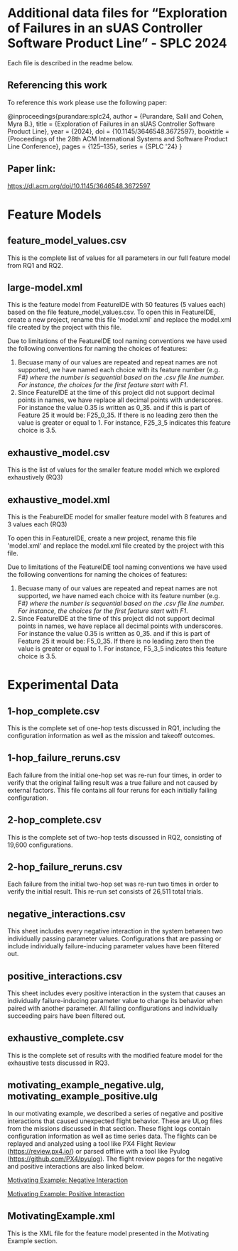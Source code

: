 
# Additional data files for “Exploration of Failures in an sUAS Controller Software Product Line” - SPLC 2024

Each file is described in the readme below.

## Referencing this work
To reference this work please use the following paper:

@inproceedings{purandare:splc24,
author = {Purandare, Salil and Cohen, Myra B.},
title = {Exploration of Failures in an sUAS Controller Software Product Line},
year = {2024},
doi = {10.1145/3646548.3672597},
booktitle = {Proceedings of the 28th ACM International Systems and Software Product Line Conference},
pages = {125–135},
series = {SPLC '24}
}

## Paper link:  

https://dl.acm.org/doi/10.1145/3646548.3672597

# Feature Models

## feature_model_values.csv

This is the complete list of values for all parameters in our full feature model from RQ1 and RQ2. 
## large-model.xml
This is the feature model from FeatureIDE with 50 features (5 values each) based on the file feature_model_values.csv.
To open this in FeatureIDE, create a new project, rename this file 'model.xml' and replace the model.xml file created by the project with this file.

Due to limitations of the FeatureIDE tool naming conventions we have used the following conventions for naming the choices of features:
1. Becuase many of our values are repeated and repeat names are not supported, we have named each choice with its feature number (e.g. F#_) where the number is sequential based on the .csv file line number. For instance, the choices for the first feature start with F1_.
2. Since FeatureIDE at the time of this project did not support decimal points in names, we have replace all decimal points with underscores. For instance the value 0.35 is written as 0_35.  and if this is part of Feature 25 it would be: F25_0_35.  If there is no leading zero then the value is greater or equal to 1. For instance, F25_3_5 indicates this feature choice is 3.5.

## exhaustive_model.csv
This is the list of values for the smaller feature model which we explored exhaustively (RQ3)

## exhaustive_model.xml
This is the FeabureIDE model for smaller feature model with 8 features and 3 values each (RQ3)

To open this in FeatureIDE, create a new project, rename this file 'model.xml' and replace the model.xml file created by the project with this file.

Due to limitations of the FeatureIDE tool naming conventions we have used the following conventions for naming the choices of features:
1. Becuase many of our values are repeated and repeat names are not supported, we have named each choice with its feature number (e.g. F#_) where the number is sequential based on the .csv file line number. For instance, the choices for the first feature start with F1_.
2. Since FeatureIDE at the time of this project did not support decimal points in names, we have replace all decimal points with underscores. For instance the value 0.35 is written as 0_35.  and if this is part of Feature 25 it would be: F5_0_35.  If there is no leading zero then the value is greater or equal to 1. For instance, F5_3_5 indicates this feature choice is 3.5.

# Experimental Data
## 1-hop_complete.csv

This is the complete set of one-hop tests discussed in RQ1, including the configuration information as well as the mission and takeoff outcomes. 

## 1-hop_failure_reruns.csv

Each failure from the initial one-hop set was re-run four times, in order to verify that the original failing result was a true failure and not caused by external factors. This file contains all four reruns for each initially failing configuration. 

## 2-hop_complete.csv

This is the complete set of two-hop tests discussed in RQ2, consisting of 19,600 configurations. 

## 2-hop_failure_reruns.csv

Each failure from the initial two-hop set was re-run two times in order to verify the initial result. This re-run set consists of 26,511 total trials. 

## negative_interactions.csv

This sheet includes every negative interaction in the system between two individually passing parameter values. Configurations that are passing or include individually failure-inducing parameter values have been filtered out. 

## positive_interactions.csv

This sheet includes every positive interaction in the system that causes an individually failure-inducing parameter value to change its behavior when paired with another parameter. All failing configurations and individually succeeding pairs have been filtered out. 

## exhaustive_complete.csv

This is the complete set of results with the modified feature model for the exhaustive tests discussed in RQ3. 

## motivating_example_negative.ulg, motivating_example_positive.ulg

In our motivating example, we described a series of negative and positive interactions that caused unexpected flight behavior. These are ULog files from the missions discussed in that section. These flight logs contain configuration information as well as time series data. The flights can be replayed and analyzed using a tool like PX4 Flight Review (https://review.px4.io/) or parsed offline with a tool like Pyulog (https://github.com/PX4/pyulog). The flight review pages for the negative and positive interactions are also linked below. 

[Motivating Example: Negative Interaction](https://review.px4.io/plot_app?log=7b4efbff-fe4d-48b3-855d-34797ed27e8c "negative")

[Motivating Example: Positive Interaction](https://review.px4.io/plot_app?log=3c8ac916-5cf8-45e8-9c35-bc1736d7a0bc "positive")

## MotivatingExample.xml

This is the XML file for the feature model presented in the Motivating Example section. 
